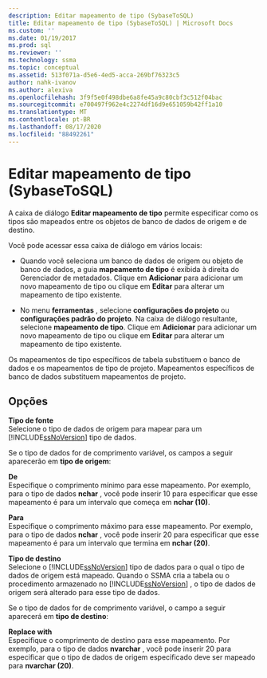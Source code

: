 ```yaml
---
description: Editar mapeamento de tipo (SybaseToSQL)
title: Editar mapeamento de tipo (SybaseToSQL) | Microsoft Docs
ms.custom: ''
ms.date: 01/19/2017
ms.prod: sql
ms.reviewer: ''
ms.technology: ssma
ms.topic: conceptual
ms.assetid: 513f071a-d5e6-4ed5-acca-269bf76323c5
author: nahk-ivanov
ms.author: alexiva
ms.openlocfilehash: 3f9f5e0f498dbe6a8fe45a9c80cbf3c512f04bac
ms.sourcegitcommit: e700497f962e4c2274df16d9e651059b42ff1a10
ms.translationtype: MT
ms.contentlocale: pt-BR
ms.lasthandoff: 08/17/2020
ms.locfileid: "88492261"
---
```

# <a name="edit-type-mapping-sybasetosql"></a>Editar mapeamento de tipo (SybaseToSQL)
A caixa de diálogo **Editar mapeamento de tipo** permite especificar como os tipos são mapeados entre os objetos de banco de dados de origem e de destino.  
  
Você pode acessar essa caixa de diálogo em vários locais:  
  
-   Quando você seleciona um banco de dados de origem ou objeto de banco de dados, a guia **mapeamento de tipo** é exibida à direita do Gerenciador de metadados. Clique em **Adicionar** para adicionar um novo mapeamento de tipo ou clique em **Editar** para alterar um mapeamento de tipo existente.  
  
-   No menu **ferramentas** , selecione **configurações do projeto** ou **configurações padrão do projeto**. Na caixa de diálogo resultante, selecione **mapeamento de tipo**. Clique em **Adicionar** para adicionar um novo mapeamento de tipo ou clique em **Editar** para alterar um mapeamento de tipo existente.  
  
Os mapeamentos de tipo específicos de tabela substituem o banco de dados e os mapeamentos de tipo de projeto. Mapeamentos específicos de banco de dados substituem mapeamentos de projeto.  
  
## <a name="options"></a>Opções  
**Tipo de fonte**  
Selecione o tipo de dados de origem para mapear para um [!INCLUDE[ssNoVersion](../../includes/ssnoversion-md.md)] tipo de dados.  
  
Se o tipo de dados for de comprimento variável, os campos a seguir aparecerão em **tipo de origem**:  
  
**De**  
Especifique o comprimento mínimo para esse mapeamento. Por exemplo, para o tipo de dados **nchar** , você pode inserir 10 para especificar que esse mapeamento é para um intervalo que começa em **nchar (10)**.  
  
**Para**  
Especifique o comprimento máximo para esse mapeamento. Por exemplo, para o tipo de dados **nchar** , você pode inserir 20 para especificar que esse mapeamento é para um intervalo que termina em **nchar (20)**.  
  
**Tipo de destino**  
Selecione o [!INCLUDE[ssNoVersion](../../includes/ssnoversion-md.md)] tipo de dados para o qual o tipo de dados de origem está mapeado. Quando o SSMA cria a tabela ou o procedimento armazenado no [!INCLUDE[ssNoVersion](../../includes/ssnoversion-md.md)] , o tipo de dados de origem será alterado para esse tipo de dados.  
  
Se o tipo de dados for de comprimento variável, o campo a seguir aparecerá em **tipo de destino**:  
  
**Replace with**  
Especifique o comprimento de destino para esse mapeamento. Por exemplo, para o tipo de dados **nvarchar** , você pode inserir 20 para especificar que o tipo de dados de origem especificado deve ser mapeado para **nvarchar (20)**.  
  
